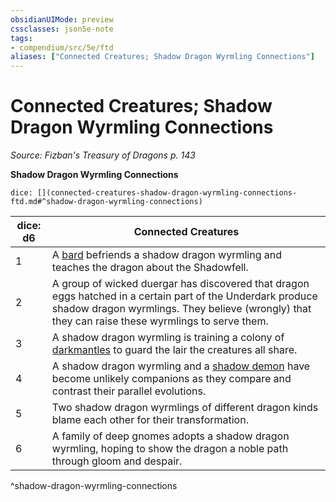 ```yaml
---
obsidianUIMode: preview
cssclasses: json5e-note
tags:
- compendium/src/5e/ftd
aliases: ["Connected Creatures; Shadow Dragon Wyrmling Connections"]
---
```

# Connected Creatures; Shadow Dragon Wyrmling Connections
*Source: Fizban's Treasury of Dragons p. 143* 

**Shadow Dragon Wyrmling Connections**

`dice: [](connected-creatures-shadow-dragon-wyrmling-connections-ftd.md#^shadow-dragon-wyrmling-connections)`

| dice: d6 | Connected Creatures |
|----------|---------------------|
| 1 | A [bard](/2-Mechanics/CLI/bestiary/humanoid/bard-mpmm.md) befriends a shadow dragon wyrmling and teaches the dragon about the Shadowfell. |
| 2 | A group of wicked duergar has discovered that dragon eggs hatched in a certain part of the Underdark produce shadow dragon wyrmlings. They believe (wrongly) that they can raise these wyrmlings to serve them. |
| 3 | A shadow dragon wyrmling is training a colony of [darkmantles](/2-Mechanics/CLI/bestiary/monstrosity/darkmantle.md) to guard the lair the creatures all share. |
| 4 | A shadow dragon wyrmling and a [shadow demon](/2-Mechanics/CLI/bestiary/fiend/shadow-demon.md) have become unlikely companions as they compare and contrast their parallel evolutions. |
| 5 | Two shadow dragon wyrmlings of different dragon kinds blame each other for their transformation. |
| 6 | A family of deep gnomes adopts a shadow dragon wyrmling, hoping to show the dragon a noble path through gloom and despair. |
^shadow-dragon-wyrmling-connections